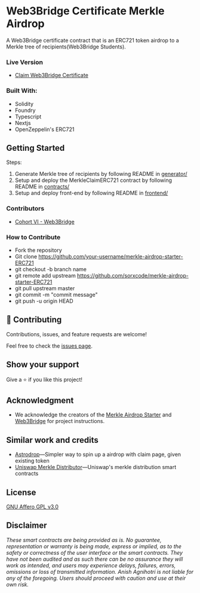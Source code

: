 # Web3Bridge Certificate Merkle Airdrop

A Web3Bridge certificate contract that is an ERC721 token airdrop to a Merkle tree of recipients(Web3Bridge Students).

### Live Version
- [Claim Web3Bridge Certificate](https://merkle-airdrop-starter-erc-721.vercel.app/)

### Built With:
- Solidity
- Foundry
- Typescript
- Nextjs
- OpenZeppelin's ERC721
## Getting Started 

Steps:

1. Generate Merkle tree of recipients by following README in [generator/](https://github.com/Anish-Agnihotri/merkle-airdrop-starter/tree/master/generator)
2. Setup and deploy the MerkleClaimERC721 contract by following README in [contracts/](https://github.com/sorxcode/merkle-airdrop-starter-ERC721/tree/master/contracts)
3. Setup and deploy front-end by following README in [frontend/](https://github.com/Anish-Agnihotri/merkle-airdrop-starter/tree/master/frontend)

### Contributors
- [Cohort VI - Web3Bridge](Web3bridge.com)
### How to Contribute
- Fork the repository
- Git clone https://github.com/your-username/merkle-airdrop-starter-ERC721
- git checkout -b branch name
- git remote add upstream https://github.com/sorxcode/merkle-airdrop-starter-ERC721
- git pull upstream master
- git commit -m "commit message"
- git push -u origin HEAD

## 🤝 Contributing

Contributions, issues, and feature requests are welcome!

Feel free to check the [issues page](issues/).

## Show your support

Give a ⭐️ if you like this project!

## Acknowledgment
- We acknowledge the creators of the [Merkle Airdrop Starter](https://github.com/Anish-Agnihotri/merkle-airdrop-starter) and [Web3Bridge](https://www.web3bridge.com/) for project instructions.


## Similar work and credits

- [Astrodrop](https://astrodrop.xyz/)—Simpler way to spin up a airdrop with claim page, given existing token
- [Uniswap Merkle Distributor](https://github.com/Uniswap/merkle-distributor)—Uniswap's merkle distribution smart contracts

## License

[GNU Affero GPL v3.0](https://github.com/Anish-Agnihotri/merkle-airdrop-starter/blob/master/LICENSE)

## Disclaimer

_These smart contracts are being provided as is. No guarantee, representation or warranty is being made, express or implied, as to the safety or correctness of the user interface or the smart contracts. They have not been audited and as such there can be no assurance they will work as intended, and users may experience delays, failures, errors, omissions or loss of transmitted information. Anish Agnihotri is not liable for any of the foregoing. Users should proceed with caution and use at their own risk._
